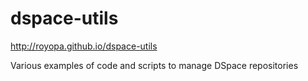 dspace-utils
============

http://royopa.github.io/dspace-utils

Various examples of code and scripts to manage DSpace repositories
